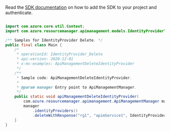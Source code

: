 Read the [SDK documentation](https://github.com/Azure/azure-sdk-for-java/blob/azure-resourcemanager-apimanagement_1.0.0-beta.2/sdk/apimanagement/azure-resourcemanager-apimanagement/README.md) on how to add the SDK to your project and authenticate.

```java

import com.azure.core.util.Context;
import com.azure.resourcemanager.apimanagement.models.IdentityProviderType;

/** Samples for IdentityProvider Delete. */
public final class Main {
    /*
     * operationId: IdentityProvider_Delete
     * api-version: 2020-12-01
     * x-ms-examples: ApiManagementDeleteIdentityProvider
     */
    /**
     * Sample code: ApiManagementDeleteIdentityProvider.
     *
     * @param manager Entry point to ApiManagementManager.
     */
    public static void apiManagementDeleteIdentityProvider(
        com.azure.resourcemanager.apimanagement.ApiManagementManager manager) {
        manager
            .identityProviders()
            .deleteWithResponse("rg1", "apimService1", IdentityProviderType.AAD, "*", Context.NONE);
    }
}
```
